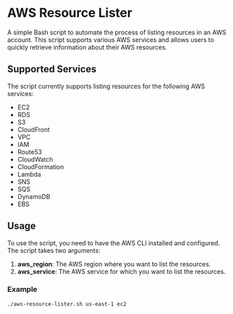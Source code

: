 # AWS Resource Lister

A simple Bash script to automate the process of listing resources in an AWS account. This script supports various AWS services and allows users to quickly retrieve information about their AWS resources.

## Supported Services

The script currently supports listing resources for the following AWS services:
- EC2
- RDS
- S3
- CloudFront
- VPC
- IAM
- Route53
- CloudWatch
- CloudFormation
- Lambda
- SNS
- SQS
- DynamoDB
- EBS

## Usage

To use the script, you need to have the AWS CLI installed and configured. The script takes two arguments:
1. **aws_region**: The AWS region where you want to list the resources.
2. **aws_service**: The AWS service for which you want to list the resources.

### Example

```bash
./aws-resource-lister.sh us-east-1 ec2
